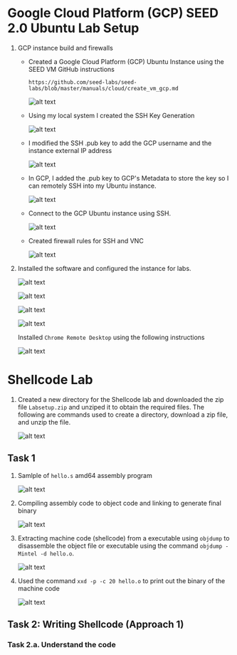 

# Google Cloud Platform (GCP) SEED 2.0 Ubuntu Lab Setup

1. GCP instance build and firewalls

    - Created a Google Cloud Platform (GCP) Ubuntu Instance using the SEED VM GitHub instructions

        `https://github.com/seed-labs/seed-labs/blob/master/manuals/cloud/create_vm_gcp.md`

        ![alt text](<Screenshot 2024-08-21 at 11.39.56 AM.png>)


    - Using my local system I created the SSH Key Generation

        ![alt text](<Screenshot 2024-08-21 at 10.34.37 AM.png>)


    - I modified the SSH .pub key to add the GCP username and the instance external IP address

        ![alt text](<Screenshot 2024-08-21 at 10.41.18 AM.png>)


   - In GCP, I added the .pub key to GCP's Metadata to store the key so I can remotely SSH into my Ubuntu instance.

        ![alt text](<Screenshot 2024-08-21 at 10.48.21 AM.png>)


    - Connect to the GCP Ubuntu instance using SSH.

        ![alt text](<Screenshot 2024-08-21 at 10.57.30 AM.png>)


    - Created firewall rules for SSH and VNC

        ![alt text](<Screenshot 2024-08-21 at 11.26.13 AM.png>)


2. Installed the software and configured the instance for labs.

    ![alt text](<Screenshot 2024-08-21 at 12.07.39 PM.png>)

    ![alt text](<Screenshot 2024-08-21 at 12.08.21 PM.png>)

    ![alt text](<Screenshot 2024-08-21 at 12.09.00 PM.png>)



    ![alt text](<Screenshot 2024-08-21 at 12.26.36 PM.png>)
    
    
    Installed `Chrome Remote Desktop` using the following instructions


    
    ![alt text](<Screenshot 2024-08-21 at 3.51.12 PM.png>)


# Shellcode Lab

1. Created a new directory for the Shellcode lab and downloaded the zip file `Labsetup.zip` and unziped it to obtain the required files.  The following are commands used to create a directory, download a zip file, and unzip the file.

    ![alt text](<Screenshot 2024-08-27 at 12.50.53 PM.png>)


## Task 1

1. Samlple of `hello.s` amd64 assembly program

    ![alt text](<Screenshot 2024-08-27 at 7.45.23 PM.png>)


2. Compiling assembly code to object code and linking to generate final binary

    ![alt text](<Screenshot 2024-08-27 at 7.42.29 PM.png>)


3. Extracting machine code (shellcode) from a executable using `objdump` to disassemble the object file or executable using the command `objdump -Mintel -d hello.o`.

    ![alt text](<Screenshot 2024-08-27 at 7.59.02 PM.png>)


4. Used the command `xxd -p -c 20 hello.o` to print out the binary of the machine code

    ![alt text](<Screenshot 2024-08-27 at 8.08.08 PM.png>)


## Task 2: Writing Shellcode (Approach 1)

### Task 2.a. Understand the code

